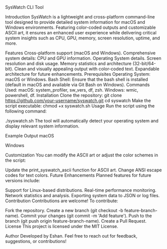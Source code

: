 SysWatch CLI Tool

Introduction
SysWatch is a lightweight and cross-platform command-line tool designed to provide detailed system information for macOS and Windows environments. Featuring color-coded outputs and customizable ASCII art, it ensures an enhanced user experience while delivering critical system insights such as CPU, GPU, memory, screen resolution, uptime, and more.

Features
Cross-platform support (macOS and Windows).
Comprehensive system details:
CPU and GPU information.
Operating System details.
Screen resolution and disk usage.
Memory statistics and architecture (32-bit/64-bit).
Clean and visually appealing output with color-coded text.
Expandable architecture for future enhancements.
Prerequisites
Operating System: macOS or Windows.
Bash Shell: Ensure that the bash shell is installed (default in macOS and available via Git Bash on Windows).
Commands Used:
macOS: system_profiler, sw_vers, df, zsh.
Windows: wmic, powershell, df.
Installation
Clone the repository:
git clone https://github.com/your-username/syswatch.git
cd syswatch
Make the script executable:
chmod +x syswatch.sh
Usage
Run the script using the following command:

./syswatch.sh
The tool will automatically detect your operating system and display relevant system information.

Example Output
macOS

Windows

Customization
You can modify the ASCII art or adjust the color schemes in the script:

Update the print_syswatch_ascii function for ASCII art.
Change ANSI escape codes for text colors.
Future Enhancements
Planned features for future versions include:

Support for Linux-based distributions.
Real-time performance monitoring.
Network statistics and analysis.
Exporting system data to JSON or log files.
Contribution
Contributions are welcome! To contribute:

Fork the repository.
Create a new branch (git checkout -b feature-branch-name).
Commit your changes (git commit -m 'Add feature').
Push to the branch (git push origin feature-branch-name).
Create a Pull Request.
License
This project is licensed under the MIT License.

Author
Developed by Eshan.
Feel free to reach out for feedback, suggestions, or contributions!

